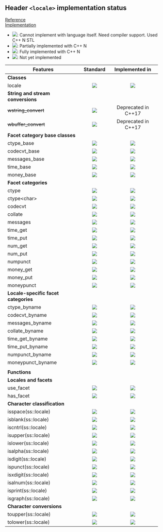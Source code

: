 ## Header `<locale>` implementation status

[Reference](https://en.cppreference.com/w/cpp/header/locale)  
[Implementation](../ss/include/ss/locale.h)

* ![](https://img.shields.io/badge/C%2B%2B-N-red): Cannot implement with language itself. Need compiler support. Used C++ N STL
* ![](https://img.shields.io/badge/C%2B%2B-N-blue): Partially implemented with C++ N
* ![](https://img.shields.io/badge/C%2B%2B-N-green): Fully implemented with C++ N
* ![][notyet]: Not yet implemented

| Features                                     | Standard             | Implemented in                    |
|----------------------------------------------|:--------------------:|:---------------------------------:|
| **Classes**                                  |                      |                                   |
| locale                                       | ![][legacy]          | ![][notyet]                       |
| **String and stream conversions**            |                      |                                   |
| ~~wstring_convert~~                          | ![][cpp11]           | Deprecated in C++17               |
| ~~wbuffer_convert~~                          | ![][cpp11]           | Deprecated in C++17               |
| **Facet category base classes**              |                      |                                   |
| ctype_base                                   | ![][legacy]          | ![][notyet]                       |
| codecvt_base                                 | ![][legacy]          | ![][notyet]                       |
| messages_base                                | ![][legacy]          | ![][notyet]                       |
| time_base                                    | ![][legacy]          | ![][notyet]                       |
| money_base                                   | ![][legacy]          | ![][notyet]                       |
| **Facet categories**                         |                      |                                   |
| ctype                                        | ![][legacy]          | ![][notyet]                       |
| ctype\<char>                                 | ![][legacy]          | ![][notyet]                       |
| codecvt                                      | ![][legacy]          | ![][notyet]                       |
| collate                                      | ![][legacy]          | ![][notyet]                       |
| messages                                     | ![][legacy]          | ![][notyet]                       |
| time_get                                     | ![][legacy]          | ![][notyet]                       |
| time_put                                     | ![][legacy]          | ![][notyet]                       |
| num_get                                      | ![][legacy]          | ![][notyet]                       |
| num_put                                      | ![][legacy]          | ![][notyet]                       |
| numpunct                                     | ![][legacy]          | ![][notyet]                       |
| money_get                                    | ![][legacy]          | ![][notyet]                       |
| money_put                                    | ![][legacy]          | ![][notyet]                       |
| moneypunct                                   | ![][legacy]          | ![][notyet]                       |
| **Locale-specific facet categories**         |                      |                                   |
| ctype_byname                                 | ![][legacy]          | ![][notyet]                       |
| codecvt_byname                               | ![][legacy]          | ![][notyet]                       |
| messages_byname                              | ![][legacy]          | ![][notyet]                       |
| collate_byname                               | ![][legacy]          | ![][notyet]                       |
| time_get_byname                              | ![][legacy]          | ![][notyet]                       |
| time_put_byname                              | ![][legacy]          | ![][notyet]                       |
| numpunct_byname                              | ![][legacy]          | ![][notyet]                       |
| moneypunct_byname                            | ![][legacy]          | ![][notyet]                       |
|                                              |                      |                                   |
| **Functions**                                |                      |                                   |
| **Locales and facets**                       |                      |                                   |
| use_facet                                    | ![][legacy]          | ![][notyet]                       |
| has_facet                                    | ![][legacy]          | ![][notyet]                       |
| **Character classification**                 |                      |                                   |
| isspace(ss::locale)                          | ![][legacy]          | ![][notyet]                       |
| isblank(ss::locale)                          | ![][cpp11]           | ![][notyet]                       |
| iscntrl(ss::locale)                          | ![][legacy]          | ![][notyet]                       |
| isupper(ss::locale)                          | ![][legacy]          | ![][notyet]                       |
| islower(ss::locale)                          | ![][legacy]          | ![][notyet]                       |
| isalpha(ss::locale)                          | ![][legacy]          | ![][notyet]                       |
| isdigit(ss::locale)                          | ![][legacy]          | ![][notyet]                       |
| ispunct(ss::locale)                          | ![][legacy]          | ![][notyet]                       |
| isxdigit(ss::locale)                         | ![][legacy]          | ![][notyet]                       |
| isalnum(ss::locale)                          | ![][legacy]          | ![][notyet]                       |
| isprint(ss::locale)                          | ![][legacy]          | ![][notyet]                       |
| isgraph(ss::locale)                          | ![][legacy]          | ![][notyet]                       |
| **Character conversions**                    |                      |                                   |
| toupper(ss::locale)                          | ![][legacy]          | ![][notyet]                       |
| tolower(ss::locale)                          | ![][legacy]          | ![][notyet]                       |


<!--
	C++11: 43	| 0

	Total: 43	| 0-->

[notyet]: https://img.shields.io/badge/Not_yet-orange
[removed]: https://img.shields.io/badge/Removed-red
[legacy]: https://img.shields.io/badge/legacy-grey

[cppno11]: https://img.shields.io/badge/C%2B%2B-11-red
[cppno14]: https://img.shields.io/badge/C%2B%2B-14-red
[cppno17]: https://img.shields.io/badge/C%2B%2B-17-red
[cppno20]: https://img.shields.io/badge/C%2B%2B-20-red
[cppno23]: https://img.shields.io/badge/C%2B%2B-23-red

[cpppt11]: https://img.shields.io/badge/C%2B%2B-11-blue
[cpppt14]: https://img.shields.io/badge/C%2B%2B-14-blue
[cpppt17]: https://img.shields.io/badge/C%2B%2B-17-blue
[cpppt20]: https://img.shields.io/badge/C%2B%2B-20-blue
[cpppt23]: https://img.shields.io/badge/C%2B%2B-23-blue

[cpp11]: https://img.shields.io/badge/C%2B%2B-11-green
[cpp14]: https://img.shields.io/badge/C%2B%2B-14-green
[cpp17]: https://img.shields.io/badge/C%2B%2B-17-green
[cpp20]: https://img.shields.io/badge/C%2B%2B-20-green
[cpp23]: https://img.shields.io/badge/C%2B%2B-23-green

